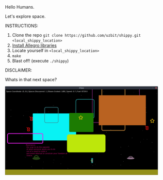 Hello Humans.

Let's explore space. 

INSTRUCTIONS:

1) Clone the repo `git clone https://github.com/uzbit/shippy.git <local_shippy_location>`
2) [Install Allegro libraries](https://liballeg.org/download.html)
3) Locate yourself in `<local_shippy_location>`
4) `make`
5) Blast off! (execute `./shippy`)

DISCLAIMER:

Whats in that next space? 

![alt text](https://github.com/uzbit/shippy/blob/master/data/screen1.png)
